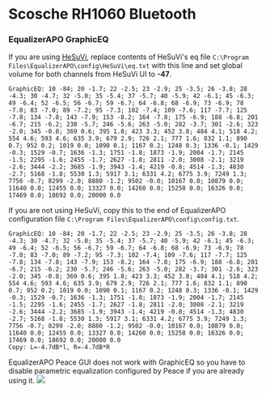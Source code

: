 # Scosche RH1060 Bluetooth
### EqualizerAPO GraphicEQ
If you are using [HeSuVi](https://sourceforge.net/projects/hesuvi/), replace contents of HeSuVi's eq file `C:\Program Files\EqualizerAPO\config\HeSuVi\eq.txt` with this line and set global volume for both channels from HeSuVi UI to **-47**.
```
GraphicEQ: 10 -84; 20 -1.7; 22 -2.5; 23 -2.9; 25 -3.5; 26 -3.8; 28 -4.3; 30 -4.7; 32 -5.0; 35 -5.4; 37 -5.7; 40 -5.9; 42 -6.1; 45 -6.3; 49 -6.4; 52 -6.5; 56 -6.7; 59 -6.7; 64 -6.8; 68 -6.9; 73 -6.9; 78 -7.0; 83 -7.0; 89 -7.2; 95 -7.3; 102 -7.4; 109 -7.6; 117 -7.7; 125 -7.8; 134 -7.8; 143 -7.9; 153 -8.2; 164 -7.8; 175 -6.9; 188 -6.8; 201 -6.7; 215 -6.2; 230 -5.7; 246 -5.6; 263 -5.0; 282 -3.7; 301 -2.6; 323 -2.0; 345 -0.8; 369 0.6; 395 1.8; 423 3.3; 452 3.8; 484 4.1; 518 4.2; 554 4.6; 593 4.6; 635 3.9; 679 2.9; 726 2.1; 777 1.6; 832 1.1; 890 0.7; 952 0.2; 1019 0.0; 1090 0.1; 1167 0.2; 1248 0.3; 1336 -0.1; 1429 -0.3; 1529 -0.7; 1636 -1.3; 1751 -1.8; 1873 -1.9; 2004 -1.7; 2145 -1.5; 2295 -1.6; 2455 -1.7; 2627 -1.8; 2811 -2.0; 3008 -2.1; 3219 -2.6; 3444 -2.2; 3685 -1.9; 3943 -1.4; 4219 -0.8; 4514 -1.3; 4830 -2.7; 5168 -1.8; 5530 1.3; 5917 3.1; 6331 4.2; 6775 3.9; 7249 1.3; 7756 -0.7; 8299 -2.0; 8880 -1.2; 9502 -0.0; 10167 0.0; 10879 0.0; 11640 0.0; 12455 0.0; 13327 0.0; 14260 0.0; 15258 0.0; 16326 0.0; 17469 0.0; 18692 0.0; 20000 0.0
```
If you are not using HeSuVi, copy this to the end of EqualizerAPO configuration file `C:\Program Files\EqualizerAPO\config\config.txt`.
```
GraphicEQ: 10 -84; 20 -1.7; 22 -2.5; 23 -2.9; 25 -3.5; 26 -3.8; 28 -4.3; 30 -4.7; 32 -5.0; 35 -5.4; 37 -5.7; 40 -5.9; 42 -6.1; 45 -6.3; 49 -6.4; 52 -6.5; 56 -6.7; 59 -6.7; 64 -6.8; 68 -6.9; 73 -6.9; 78 -7.0; 83 -7.0; 89 -7.2; 95 -7.3; 102 -7.4; 109 -7.6; 117 -7.7; 125 -7.8; 134 -7.8; 143 -7.9; 153 -8.2; 164 -7.8; 175 -6.9; 188 -6.8; 201 -6.7; 215 -6.2; 230 -5.7; 246 -5.6; 263 -5.0; 282 -3.7; 301 -2.6; 323 -2.0; 345 -0.8; 369 0.6; 395 1.8; 423 3.3; 452 3.8; 484 4.1; 518 4.2; 554 4.6; 593 4.6; 635 3.9; 679 2.9; 726 2.1; 777 1.6; 832 1.1; 890 0.7; 952 0.2; 1019 0.0; 1090 0.1; 1167 0.2; 1248 0.3; 1336 -0.1; 1429 -0.3; 1529 -0.7; 1636 -1.3; 1751 -1.8; 1873 -1.9; 2004 -1.7; 2145 -1.5; 2295 -1.6; 2455 -1.7; 2627 -1.8; 2811 -2.0; 3008 -2.1; 3219 -2.6; 3444 -2.2; 3685 -1.9; 3943 -1.4; 4219 -0.8; 4514 -1.3; 4830 -2.7; 5168 -1.8; 5530 1.3; 5917 3.1; 6331 4.2; 6775 3.9; 7249 1.3; 7756 -0.7; 8299 -2.0; 8880 -1.2; 9502 -0.0; 10167 0.0; 10879 0.0; 11640 0.0; 12455 0.0; 13327 0.0; 14260 0.0; 15258 0.0; 16326 0.0; 17469 0.0; 18692 0.0; 20000 0.0
Copy: L=-4.7dB*l, R=-4.7dB*R
```
EqualizerAPO Peace GUI does not work with GraphicEQ so you have to disable parametric equalization configured by Peace if you are already using it.
![](https://raw.githubusercontent.com/jaakkopasanen/AutoEq/master/results/SBAF-Serious/innerfidelity/onear/Scosche%20RH1060%20Bluetooth/Scosche%20RH1060%20Bluetooth.png)
